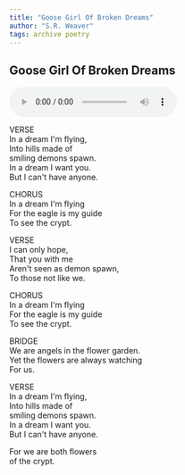 ```yaml
---
title: "Goose Girl Of Broken Dreams"
author: "S.R. Weaver"
tags: archive poetry
---
```

## Goose Girl Of Broken Dreams
<audio controls>
  <source src="https://lwflouisa.github.io/OldPoetry/Audio/EhenaOfBrokenPromises.mp3">
Your browser does not support the audio element.
</audio>

VERSE<br />
In a dream I'm flying,<br />
Into hills made of<br />
smiling demons spawn.<br />
In a dream I want you.<br />
But I can't have anyone.

CHORUS<br />
In a dream I'm flying<br />
For the eagle is my guide<br />
To see the crypt.

VERSE<br />
I can only hope,<br />
That you with me<br />
Aren't seen as demon spawn,<br />
To those not like we.

CHORUS<br />
In a dream I'm flying<br />
For the eagle is my guide<br />
To see the crypt.

BRIDGE<br />
We are angels in the flower garden.<br />
Yet the flowers are always watching<br />
For us.

VERSE<br />
In a dream I'm flying,<br />
Into hills made of<br />
smiling demons spawn.<br />
In a dream I want you.<br />
But I can't have anyone.

For we are both flowers<br />
of the crypt.
